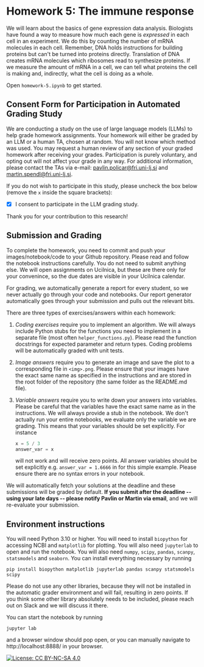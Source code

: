 # Homework 5: The immune response

We will learn about the basics of gene expression data analysis. Biologists have found a way to measure how much each gene is *expressed* in each cell in an experiment. We do this by counting the number of mRNA molecules in each cell. Remember, DNA holds instructions for building proteins but can't be turned into proteins directly. Translation of DNA creates mRNA molecules which ribosomes read to synthesize proteins.
If we measure the amount of mRNA in a cell, we can tell what proteins the cell is making and, indirectly, what the cell is doing as a whole.

Open `homework-5.ipynb` to get started.

## Consent Form for Participation in Automated Grading Study

We are conducting a study on the use of large language models (LLMs) to help grade homework assignments. Your homework will either be graded by an LLM or a human TA, chosen at random. You will not know which method was used. You may request a human review of any section of your graded homework after receiving your grades. Participation is purely voluntary, and opting out will not affect your grade in any way. For additional information, please contact the TAs via e-mail: pavlin.policar@fri.uni-lj.si and martin.spendl@fri.uni-lj.si.

If you do not wish to participate in this study, please uncheck the box below (remove the `x` inside the square brackets):

- [x] I consent to participate in the LLM grading study.

Thank you for your contribution to this research!

## Submission and Grading

To complete the homework, you need to commit and push your images/notebook/code to your Github repository. Please read and follow the notebook instructions carefully. You do not need to submit anything else. We will open assignments on Ucilnica, but these are there only for your convenince, so the due dates are visible in your Ucilnica calendar.

For grading, we automatically generate a report for every student, so we never actually go through your code and notebooks. Our report generator automatically goes through your submission and pulls out the relevant bits.

There are three types of exercises/answers within each homework:

1. *Coding exercises* require you to implement an algorithm. We will always include Python stubs for the functions you need to implement in a separate file (most often `helper_functions.py`). Please read the function docstrings for expected parameter and return types. Coding problems will be automatically graded with unit tests.

2. *Image answers* require you to generate an image and save the plot to a corresponding file in `<img>.png`. Please ensure that your images have the exact same name as specified in the instructions and are stored in the root folder of the repository (the same folder as the README.md file).

3. *Variable answers* require you to write down your answers into variables. Please be careful that the variables have the exact same name as in the instructions. We will always provide a stub in the notebook. We don't actually run your entire notebooks, we evaluate only the variable we are grading. This means that your variables should be set explicitly. For instance

    ```python
    x = 5 / 3
    answer_var = x
    ```

    will not work and will receive zero points. All answer variables should be set explicitly e.g. `answer_var = 1.6666` in for this simple example. Please ensure there are no syntax errors in your notebook.

We will automatically fetch your solutions at the deadline and these submissions will be graded by default. **If you submit after the deadline -- using your late days -- please notify Pavlin or Martin via email**, and we will re-evaluate your submission.

## Environment instructions

You will need Python 3.10 or higher. You will need to install `biopython` for accessing NCBI and `matplotlib` for plotting. You will also need `jupyterlab` to open and run the notebook. You will also need `numpy`, `scipy`, `pandas`, `scanpy`, `statsmodels` and `seaborn`. You can install everything necessary by running
```
pip install biopython matplotlib jupyterlab pandas scanpy statsmodels scipy
```
Please do not use any other libraries, because they will not be installed in the automatic grader environment and will fail, resulting in zero points. If you think some other library absolutely needs to be included, please reach out on Slack and we will discuss it there.

You can start the notebook by running
```
jupyter lab
```
and a browser window should pop open, or you can manually navigate to http://localhost:8888/ in your browser.

[![License: CC BY-NC-SA 4.0](https://licensebuttons.net/l/by-nc-sa/4.0/80x15.png)](https://creativecommons.org/licenses/by-nc-sa/4.0/)
